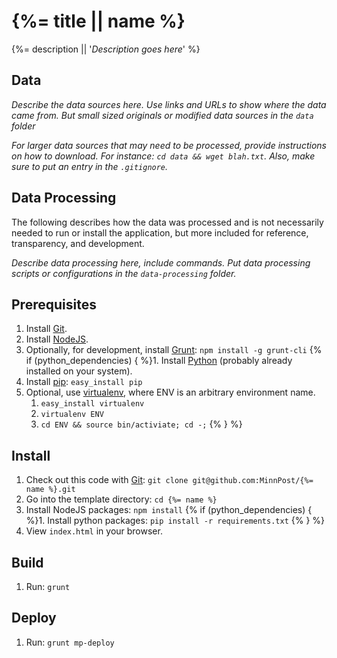 # {%= title || name %}

{%= description || '*Description goes here*' %}

## Data

*Describe the data sources here.  Use links and URLs to show where the data came from.  But small sized originals or modified data sources in the ```data``` folder*

*For larger data sources that may need to be processed, provide instructions on how to download.  For instance:  ```cd data && wget blah.txt```.  Also, make sure to put an entry in the ```.gitignore```.*

## Data Processing

The following describes how the data was processed and is not necessarily needed to run or install the application, but more included for reference, transparency, and development.

*Describe data processing here, include commands.  Put data processing scripts or configurations in the ```data-processing``` folder.*

## Prerequisites

1. Install [Git](http://git-scm.com/).
1. Install [NodeJS](http://nodejs.org/).
1. Optionally, for development, install [Grunt](http://gruntjs.com/): `npm install -g grunt-cli`
{% if (python_dependencies) { %}1. Install [Python](http://www.python.org/getit/) (probably already installed on your system).
1. Install [pip](https://pypi.python.org/pypi/pip): `easy_install pip`
1. Optional, use [virtualenv](http://www.virtualenv.org/en/latest/), where ENV is an arbitrary environment name.
    1. `easy_install virtualenv`
    1. `virtualenv ENV`
    1. `cd ENV && source bin/activiate; cd -;` {% } %}

## Install

1. Check out this code with [Git](http://git-scm.com/): `git clone git@github.com:MinnPost/{%= name %}.git`
1. Go into the template directory: `cd {%= name %}`
1. Install NodeJS packages: `npm install`
{% if (python_dependencies) { %}1. Install python packages: `pip install -r requirements.txt` {% } %}
1. View `index.html` in your browser.

## Build

1. Run: `grunt`

## Deploy

1. Run: `grunt mp-deploy`


